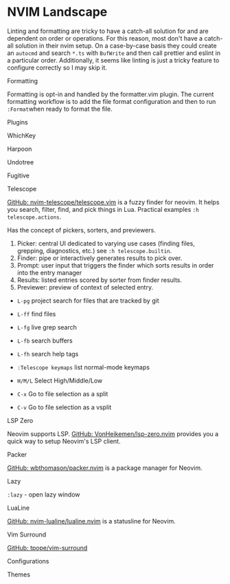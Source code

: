 # NVIM Landscape

Linting and formatting are tricky to have a catch-all solution for and are
dependent on order or operations. For this reason, most don't have a catch-all
solution in their nvim setup. On a case-by-case basis they could create an
`autocmd` and search `*.ts` with `BufWrite` and then call prettier and eslint
in a particular order. Additionally, it seems like linting is just a tricky
feature to configure correctly so I may skip it.

Formatting

Formatting is opt-in and handled by the formatter.vim plugin. The current
formatting workflow is to add the file format configuration and then to run
`:Format`when ready to format the file.

Plugins

WhichKey

Harpoon

Undotree

Fugitive

Telescope

[GitHub: nvim-telescope/telescope.vim](https://github.com/nvim-telescope/telescope.nvim) is a fuzzy finder for neovim. It helps you search, filter, find, and pick things in Lua. Practical examples `:h telescope.actions`.

Has the concept of pickers, sorters, and previewers.

1. Picker: central UI dedicated to varying use cases (finding files, grepping, diagnostics, etc.) see `:h telescope.builtin`.
2. Finder: pipe or interactively generates results to pick over.
3. Prompt: user input that triggers the finder which sorts results in order into the entry manager
4. Results: listed entries scored by sorter from finder results.
5. Previewer: preview of context of selected entry.

- `L-pg`    project search for files that are tracked by git
- `L-ff`    find files
- `L-fg`    live grep search
- `L-fb`    search buffers
- `L-fh`    search help tags
- `:Telescope keymaps`  list normal-mode keymaps

- `H/M/L`   Select High/Middle/Low
- `C-x`     Go to file selection as a split
- `C-v`     Go to file selection as a vsplit

LSP Zero

Neovim supports LSP. [GitHub: VonHeikemen/lsp-zero.nvim](https://github.com/VonHeikemen/lsp-zero.nvim) provides you a quick way to setup Neovim's LSP client.

Packer

[GitHub: wbthomason/packer.nvim](https://github.com/wbthomason/packer.nvim) is a package manager for Neovim.

Lazy

`:lazy` - open lazy window

LuaLine

[GitHub: nvim-lualine/lualine.nvim](https://github.com/nvim-lualine/lualine.nvim) is a statusline for Neovim.

Vim Surround

[GitHub: tpope/vim-surround](https://github.com/tpope/vim-surround)

Configurations

Themes
